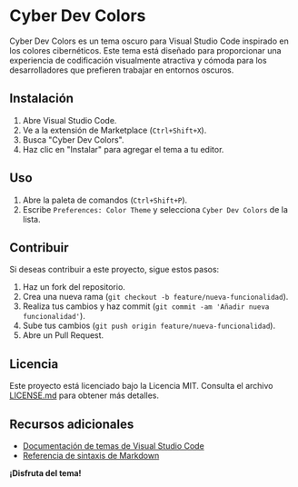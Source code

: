 # Cyber Dev Colors

Cyber Dev Colors es un tema oscuro para Visual Studio Code inspirado en los colores cibernéticos. Este tema está diseñado para proporcionar una experiencia de codificación visualmente atractiva y cómoda para los desarrolladores que prefieren trabajar en entornos oscuros.

## Instalación

1. Abre Visual Studio Code.
2. Ve a la extensión de Marketplace (`Ctrl+Shift+X`).
3. Busca "Cyber Dev Colors".
4. Haz clic en "Instalar" para agregar el tema a tu editor.

## Uso

1. Abre la paleta de comandos (`Ctrl+Shift+P`).
2. Escribe `Preferences: Color Theme` y selecciona `Cyber Dev Colors` de la lista.

## Contribuir

Si deseas contribuir a este proyecto, sigue estos pasos:

1. Haz un fork del repositorio.
2. Crea una nueva rama (`git checkout -b feature/nueva-funcionalidad`).
3. Realiza tus cambios y haz commit (`git commit -am 'Añadir nueva funcionalidad'`).
4. Sube tus cambios (`git push origin feature/nueva-funcionalidad`).
5. Abre un Pull Request.

## Licencia

Este proyecto está licenciado bajo la Licencia MIT. Consulta el archivo [LICENSE.md](./LICENSE.md) para obtener más detalles.

## Recursos adicionales

* [Documentación de temas de Visual Studio Code](https://code.visualstudio.com/api/extension-guides/color-theme)
* [Referencia de sintaxis de Markdown](https://help.github.com/articles/markdown-basics/)

**¡Disfruta del tema!**

